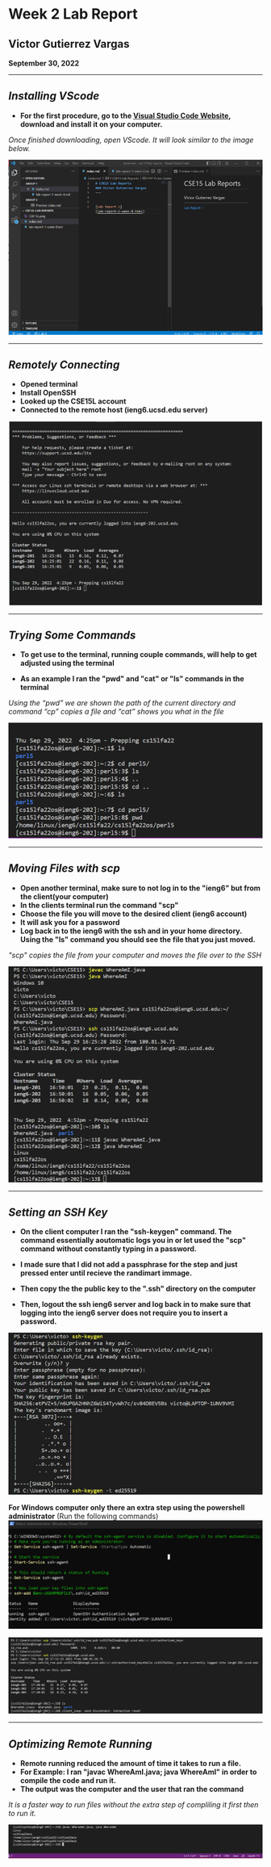 # Week 2 Lab Report

## Victor Gutierrez Vargas 

**September 30, 2022**

---

## *Installing VScode*

* **For the first procedure, go to the [Visual Studio Code Website](https://code.visualstudio.com/), download and install it on your computer.**

*Once finished downloading, open VScode. It will look similar to the image below.*


![Installing VScode](CSE15L1_SS1.png)

---

## *Remotely Connecting*

* **Opened terminal**
* **Install OpenSSH**
* **Looked up the CSE15L account**
* **Connected to the remote host (ieng6.ucsd.edu server)**

![Remotely Connecting](CSE15L1_SS2.png)

---
## *Trying Some Commands*

* **To get use to the terminal, running couple commands, will help to get adjusted using the terminal**

* **As an example I ran the "pwd" and "cat" or "ls" commands in the terminal**

*Using the “pwd” we are shown the path of the current directory and command “cp” copies a file and “cat” shows you what in the file*

![Running Commands](CSE15L1_SS3.png)

---

## *Moving Files with scp*

* **Open another terminal, make sure to not log in to the "ieng6" but from the client(your computer)**
* **In the clients terminal run the command "scp"**
* **Choose the file you will move to the desired client (ieng6 account)**
* **It will ask you for a password**
* **Log back in to the ieng6 with the ssh and in your home directory. Using the "ls" command you should see the file that you just moved.**

*"scp" copies the file from your computer and moves the file over to the SSH*

![Moving Files](CSE15L1_SS4.png)

---

## *Setting an SSH Key*

* **On the client computer I ran the "ssh-keygen" command. The command essentially aoutomatic logs you in or let used the "scp" command without constantly typing in a password.**

* **I made sure that I did not add a passphrase for the step and just pressed enter until recieve the randimart immage.**

* **Then copy the the public key to the ".ssh" directory on the computer**

* **Then, logout the ssh ieng6 server and log back in to make sure that logging into the ieng6 server does not require you to insert a password.**

![SSH Key One](CSE15L1_SS5.png)

**For Windows computer only there an extra step using the powershell administrator**
(Run the following commands)
![SSH Key Two](CSE15L1_SS6.png)

![SSH Key Three](CSE15L1_SS7.png)

--- 

## *Optimizing Remote Running*

* **Remote running reduced the amount of time it takes to run a file.**
* **For Example: I ran "javac WhereAmI.java; java WhereAmI" in order to compile the code and run it.**
* **The output was the computer and the user that ran the command**

*It is a faster way to run files without the extra step of compliling it first then to run it.*

![Remote Running](https://raw.githubusercontent.com/victorvm77/lab-report-1-week-2/main/remoteRunning.png "Remote Running")


